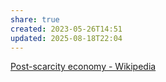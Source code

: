 ```yaml
---
share: true
created: 2023-05-26T14:51
updated: 2025-08-18T22:04
---
```

[Post-scarcity economy - Wikipedia](https://en.wikipedia.org/wiki/Post-scarcity_economy)
